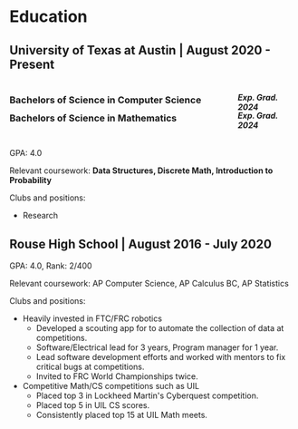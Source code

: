# Education
## University of Texas at Austin | August 2020 - Present
<div style="display: flex; align-items: flex-start">
<h3 style="width: 80%">Bachelors of Science in Computer Science</h3>
<h4 style="width: 20%"><i>Exp. Grad. 2024</i></h4>
</div>

<div style="display: flex; align-items: flex-start; margin-top:-40px">
<h3 style="width: 80%">Bachelors of Science in Mathematics</h3>
<h4 style="width: 20%"><i>Exp. Grad. 2024</i></h4>
</div>

GPA: 4.0

Relevant coursework: **Data Structures, Discrete Math, Introduction to Probability**

Clubs and positions:
* Research

## Rouse High School | August 2016 - July 2020
GPA: 4.0, Rank: 2/400

Relevant coursework: AP Computer Science, AP Calculus BC, AP Statistics

Clubs and positions: 
* Heavily invested in FTC/FRC robotics
    * Developed a scouting app for to automate the collection of data at competitions.
    * Software/Electrical lead for 3 years, Program manager for 1 year.
    * Lead software development efforts and worked with mentors to fix critical bugs at competitions.
    * Invited to FRC World Championships twice.
* Competitive Math/CS competitions such as UIL
    * Placed top 3 in Lockheed Martin's Cyberquest competition.
    * Placed top 5 in UIL CS scores.
    * Consistently placed top 15 at UIL Math meets.